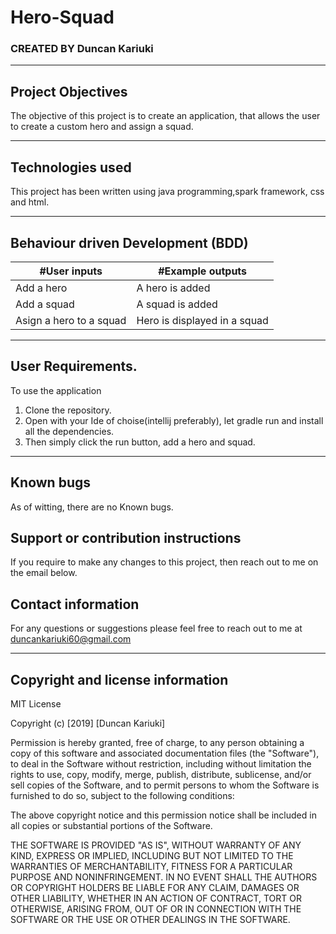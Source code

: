 # Hero-Squad
### CREATED BY  Duncan Kariuki

----------------------------------------------------------------------

## Project Objectives
The objective of this project is to create an application, that allows the user to create a custom hero and assign a squad.

----------------------------------------------------------------------

## Technologies used
This project has been written using java programming,spark framework, css and html.

-----------------------------------------------------------------------------


## Behaviour driven Development (BDD)
|#User inputs   |  #Example outputs |         
|---------------|-------------------|
| Add a hero         | A hero is added |
| Add a squad        | A squad is added  |
| Asign a hero to a squad       | Hero is displayed in a squad  |
---------------------------------------------------------------------------------

## User Requirements.
To use the application
1. Clone the repository.
2. Open with your Ide of choise(intellij preferably), let gradle run and install all the dependencies.
3. Then simply click the run button, add a hero and squad.

---------------------------------------------------------------------

## Known bugs
As of witting, there are no Known bugs.

## Support or contribution instructions
If you require to make any changes to this project, then reach out to me on the email below.

## Contact information
For any questions or suggestions please feel free to reach out to me at duncankariuki60@gmail.com

-----------------------------------------------------------------------------

## Copyright and license information

MIT License

Copyright (c) [2019] [Duncan Kariuki]

Permission is hereby granted, free of charge, to any person obtaining a copy
of this software and associated documentation files (the "Software"), to deal
in the Software without restriction, including without limitation the rights
to use, copy, modify, merge, publish, distribute, sublicense, and/or sell
copies of the Software, and to permit persons to whom the Software is
furnished to do so, subject to the following conditions:

The above copyright notice and this permission notice shall be included in all
copies or substantial portions of the Software.

THE SOFTWARE IS PROVIDED "AS IS", WITHOUT WARRANTY OF ANY KIND, EXPRESS OR
IMPLIED, INCLUDING BUT NOT LIMITED TO THE WARRANTIES OF MERCHANTABILITY,
FITNESS FOR A PARTICULAR PURPOSE AND NONINFRINGEMENT. IN NO EVENT SHALL THE
AUTHORS OR COPYRIGHT HOLDERS BE LIABLE FOR ANY CLAIM, DAMAGES OR OTHER
LIABILITY, WHETHER IN AN ACTION OF CONTRACT, TORT OR OTHERWISE, ARISING FROM,
OUT OF OR IN CONNECTION WITH THE SOFTWARE OR THE USE OR OTHER DEALINGS IN THE
SOFTWARE.